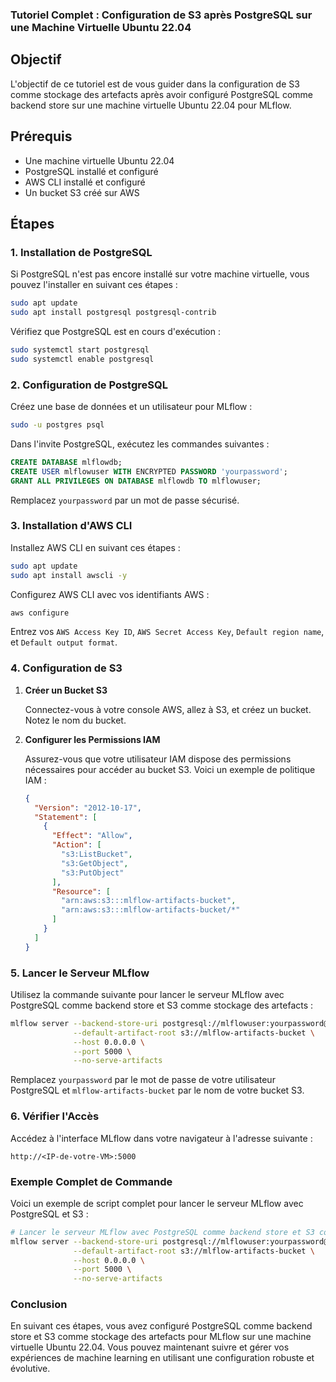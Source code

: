 ### Tutoriel Complet : Configuration de S3 après PostgreSQL sur une Machine Virtuelle Ubuntu 22.04

## Objectif

L'objectif de ce tutoriel est de vous guider dans la configuration de S3 comme stockage des artefacts après avoir configuré PostgreSQL comme backend store sur une machine virtuelle Ubuntu 22.04 pour MLflow.

## Prérequis

- Une machine virtuelle Ubuntu 22.04
- PostgreSQL installé et configuré
- AWS CLI installé et configuré
- Un bucket S3 créé sur AWS

## Étapes

### 1. Installation de PostgreSQL

Si PostgreSQL n'est pas encore installé sur votre machine virtuelle, vous pouvez l'installer en suivant ces étapes :

```bash
sudo apt update
sudo apt install postgresql postgresql-contrib
```

Vérifiez que PostgreSQL est en cours d'exécution :

```bash
sudo systemctl start postgresql
sudo systemctl enable postgresql
```

### 2. Configuration de PostgreSQL

Créez une base de données et un utilisateur pour MLflow :

```bash
sudo -u postgres psql
```

Dans l'invite PostgreSQL, exécutez les commandes suivantes :

```sql
CREATE DATABASE mlflowdb;
CREATE USER mlflowuser WITH ENCRYPTED PASSWORD 'yourpassword';
GRANT ALL PRIVILEGES ON DATABASE mlflowdb TO mlflowuser;
```

Remplacez `yourpassword` par un mot de passe sécurisé.

### 3. Installation d'AWS CLI

Installez AWS CLI en suivant ces étapes :

```bash
sudo apt update
sudo apt install awscli -y
```

Configurez AWS CLI avec vos identifiants AWS :

```bash
aws configure
```

Entrez vos `AWS Access Key ID`, `AWS Secret Access Key`, `Default region name`, et `Default output format`.

### 4. Configuration de S3

1. **Créer un Bucket S3**

   Connectez-vous à votre console AWS, allez à S3, et créez un bucket. Notez le nom du bucket.

2. **Configurer les Permissions IAM**

   Assurez-vous que votre utilisateur IAM dispose des permissions nécessaires pour accéder au bucket S3. Voici un exemple de politique IAM :

   ```json
   {
     "Version": "2012-10-17",
     "Statement": [
       {
         "Effect": "Allow",
         "Action": [
           "s3:ListBucket",
           "s3:GetObject",
           "s3:PutObject"
         ],
         "Resource": [
           "arn:aws:s3:::mlflow-artifacts-bucket",
           "arn:aws:s3:::mlflow-artifacts-bucket/*"
         ]
       }
     ]
   }
   ```

### 5. Lancer le Serveur MLflow

Utilisez la commande suivante pour lancer le serveur MLflow avec PostgreSQL comme backend store et S3 comme stockage des artefacts :

```bash
mlflow server --backend-store-uri postgresql://mlflowuser:yourpassword@localhost/mlflowdb \
              --default-artifact-root s3://mlflow-artifacts-bucket \
              --host 0.0.0.0 \
              --port 5000 \
              --no-serve-artifacts
```

Remplacez `yourpassword` par le mot de passe de votre utilisateur PostgreSQL et `mlflow-artifacts-bucket` par le nom de votre bucket S3.

### 6. Vérifier l'Accès

Accédez à l'interface MLflow dans votre navigateur à l'adresse suivante :

```
http://<IP-de-votre-VM>:5000
```

### Exemple Complet de Commande

Voici un exemple de script complet pour lancer le serveur MLflow avec PostgreSQL et S3 :

```bash
# Lancer le serveur MLflow avec PostgreSQL comme backend store et S3 comme stockage des artefacts
mlflow server --backend-store-uri postgresql://mlflowuser:yourpassword@localhost/mlflowdb \
              --default-artifact-root s3://mlflow-artifacts-bucket \
              --host 0.0.0.0 \
              --port 5000 \
              --no-serve-artifacts
```

### Conclusion

En suivant ces étapes, vous avez configuré PostgreSQL comme backend store et S3 comme stockage des artefacts pour MLflow sur une machine virtuelle Ubuntu 22.04. Vous pouvez maintenant suivre et gérer vos expériences de machine learning en utilisant une configuration robuste et évolutive.
